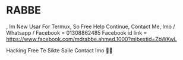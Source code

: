 # RABBE
, 
Im New Usar For Termux,  So Free Help Continue,  Contact Me,  Imo / Whatsapp / Facebook = 01308862485 
Facebook id link = https://www.facebook.com/mdrabbe.ahmed.1000?mibextid=ZbWKwL

Hacking Free Te Sikte Saile Contact Imo 🥹💌

